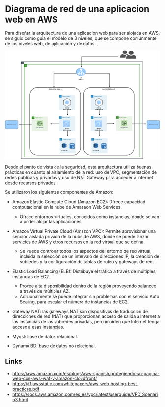 
# Diagrama de red de una aplicacion web en AWS

Para diseñar la arquitectura de una aplicacion web para ser alojada en AWS, se siguio como guia el modelo de 3 niveles, que se compone comúnmente de los niveles web, de aplicación y de datos.


![Diagram](Img/Diagram.png)

Desde el punto de vista de la seguridad, esta arquitectura utiliza buenas prácticas en cuanto al aislamiento de la red: uso de VPC, segmentación de redes públicas y privadas y uso de NAT Gateway para acceder a Internet desde recursos privados.

Se utilizaron los siguientes componentes de Amazon:

- Amazon Elastic Compute Cloud (Amazon EC2): Ofrece capacidad computacional en la nube de Amazaon Web Services.
  - Ofrece entornos virtuales, conocidos como instancias, donde se van a poder alojar las aplicaciones.
  
- Amazon Virtual Private Cloud (Amazon VPC): Permite aprovisionar una sección aislada privada de la nube de AWS, donde se puede lanzar servicios de AWS y otros recursos en la red virtual que se defina.
  - Se Puede controlar todos los aspectos del entorno de red virtual, incluida la selección de un intervalo de direcciones IP, la creación de subredes y la configuración de tablas de ruteo y gateways de red.

- Elastic Load Balancing (ELB): Distribuye el tráfico a través de múltiples instancias de EC2.
  - Provee alta disponibilidad dentro de la región proveyendo balanceo a través de múltiples AZ.
  - Adicionalmente se puede integrar sin problemas con el servicio Auto Scaling, para escalar el número de instancias de EC2.
  
- Gateway NAT: las gateways NAT son dispositivos de traducción de direcciones de red (NAT) que proporcionan acceso de salida a Internet a las instancias de las subredes privadas, pero impiden que Internet tenga acceso a esas instancias.
- Myqsl: base de datos relacional.
- Dynamo BD: base de datos no relacional.


## Links

- https://aws.amazon.com/es/blogs/aws-spanish/protegiendo-su-pagina-web-con-aws-waf-y-amazon-cloudfront/
- https://d1.awsstatic.com/whitepapers/aws-web-hosting-best-practices.pdf
- https://docs.aws.amazon.com/es_es/vpc/latest/userguide/VPC_Scenario3.html
